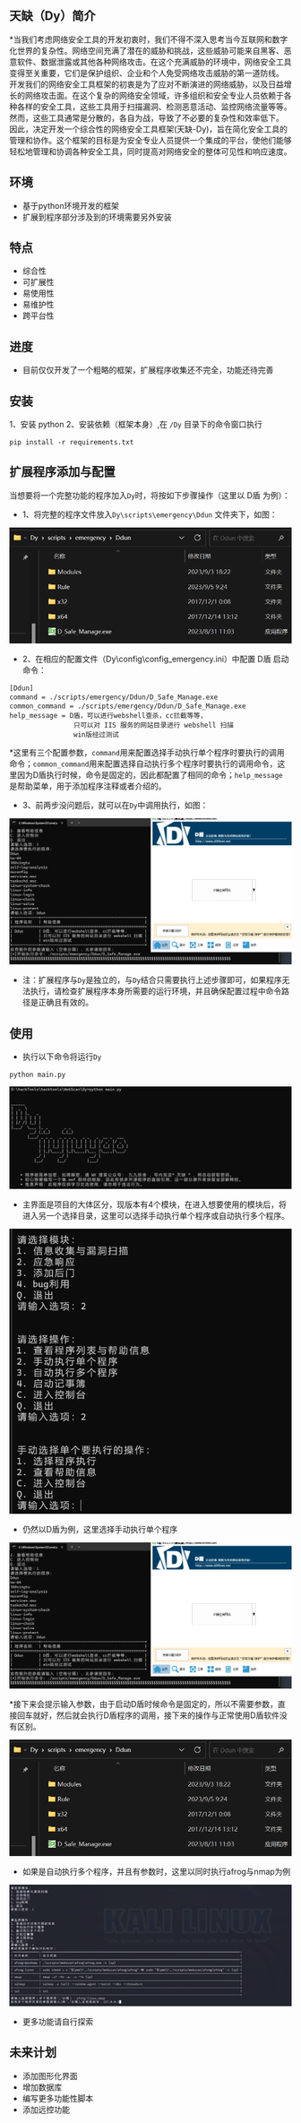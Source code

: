 ## 天缺（Dy）简介

*当我们考虑网络安全工具的开发初衷时，我们不得不深入思考当今互联网和数字化世界的复杂性。网络空间充满了潜在的威胁和挑战，这些威胁可能来自黑客、恶意软件、数据泄露或其他各种网络攻击。在这个充满威胁的环境中，网络安全工具变得至关重要，它们是保护组织、企业和个人免受网络攻击威胁的第一道防线。
开发我们的网络安全工具框架的初衷是为了应对不断演进的网络威胁，以及日益增长的网络攻击面。在这个复杂的网络安全领域，许多组织和安全专业人员依赖于各种各样的安全工具，这些工具用于扫描漏洞、检测恶意活动、监控网络流量等等。然而，这些工具通常是分散的，各自为战，导致了不必要的复杂性和效率低下。
因此，决定开发一个综合性的网络安全工具框架(天缺-Dy)，旨在简化安全工具的管理和协作。这个框架的目标是为安全专业人员提供一个集成的平台，使他们能够轻松地管理和协调各种安全工具，同时提高对网络安全的整体可见性和响应速度。

## 环境

* 基于python环境开发的框架
* 扩展到程序部分涉及到的环境需要另外安装

## 特点

* 综合性
* 可扩展性
* 易使用性
* 易维护性
* 跨平台性

## 进度

* 目前仅仅开发了一个粗略的框架，扩展程序收集还不完全，功能还待完善

## 安装

1、安装 python 
2、安装依赖（框架本身）,在 ``/Dy`` 目录下的命令窗口执行

~~~
pip install -r requirements.txt
~~~

## 扩展程序添加与配置

当想要将一个完整功能的程序加入`Dy`时，将按如下步骤操作（这里以 D盾 为例）：

* 1、将完整的程序文件放入`Dy\scripts\emergency\Ddun` 文件夹下，如图：

![Ddun.png](./images/Ddun.png)

* 2、在相应的配置文件（Dy\config\config_emergency.ini）中配置 D盾 启动命令：
~~~
[Ddun]
command = ./scripts/emergency/Ddun/D_Safe_Manage.exe
common_command = ./scripts/emergency/Ddun/D_Safe_Manage.exe
help_message = D盾，可以进行webshell查杀，cc拦截等等，
				只可以对 IIS 服务的网站目录进行 webshell 扫描
				win版经过测试
~~~

*这里有三个配置参数，`command`用来配置选择手动执行单个程序时要执行的调用命令；`common_command`用来配置选择自动执行多个程序时要执行的调用命令，这里因为D盾执行时候，命令是固定的，因此都配置了相同的命令；`help_message` 是帮助菜单，用于添加程序注释或者介绍的。

* 3、前两步没问题后，就可以在`Dy`中调用执行，如图：

![cc.png](./images/cc.png)

* 注：扩展程序与`Dy`是独立的，与`Dy`结合只需要执行上述步骤即可，如果程序无法执行，请检查扩展程序本身所需要的运行环境，并且确保配置过程中命令路径是正确且有效的。
## 使用

* 执行以下命令将运行`Dy`

~~~
python main.py
~~~

![1.png](./images/1.png)

* 主界面是项目的大体区分，现版本有4个模块，在进入想要使用的模块后，将进入另一个选择目录，这里可以选择手动执行单个程序或自动执行多个程序。

![moudle.png](./images/moudle.png)

* 仍然以D盾为例，这里选择手动执行单个程序

![Ddun-c.png](./images/cc.png)

*接下来会提示输入参数，由于启动D盾时候命令是固定的，所以不需要参数，直接回车就好，然后就会执行D盾程序的调用，接下来的操作与正常使用D盾软件没有区别。

![Ddun.png](./images/Ddun.png)

* 如果是自动执行多个程序，并且有参数时，这里以同时执行afrog与nmap为例

![auto-run.png](./images/auto-run.png)

* 更多功能请自行探索
## 未来计划

* 添加图形化界面
* 增加数据库
* 编写更多功能性脚本
* 添加远控功能






